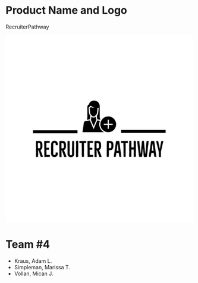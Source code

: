 # Product Name and Logo

RecruiterPathway

![Recruiter Pathway Logo](logos/logo-black.png)

# Team #4

- Kraus, Adam L. 
- Simpleman, Marissa T. 
- Vollan, Mican J. 
